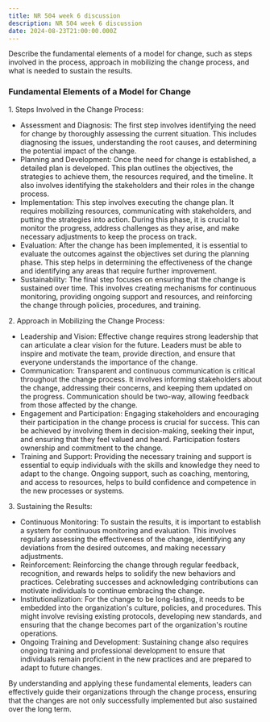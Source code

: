 ```yaml
---
title: NR 504 week 6 discussion
description: NR 504 week 6 discussion
date: 2024-08-23T21:00:00.000Z
---
```


 Describe the fundamental elements of a model for change, such as steps involved in the process, approach in mobilizing the change process, and what is needed to sustain the results.

### Fundamental Elements of a Model for Change

1\. Steps Involved in the Change Process:

* Assessment and Diagnosis: The first step involves identifying the need for change by thoroughly assessing the current situation. This includes diagnosing the issues, understanding the root causes, and determining the potential impact of the change.
* Planning and Development: Once the need for change is established, a detailed plan is developed. This plan outlines the objectives, the strategies to achieve them, the resources required, and the timeline. It also involves identifying the stakeholders and their roles in the change process.
* Implementation: This step involves executing the change plan. It requires mobilizing resources, communicating with stakeholders, and putting the strategies into action. During this phase, it is crucial to monitor the progress, address challenges as they arise, and make necessary adjustments to keep the process on track.
* Evaluation: After the change has been implemented, it is essential to evaluate the outcomes against the objectives set during the planning phase. This step helps in determining the effectiveness of the change and identifying any areas that require further improvement.
* Sustainability: The final step focuses on ensuring that the change is sustained over time. This involves creating mechanisms for continuous monitoring, providing ongoing support and resources, and reinforcing the change through policies, procedures, and training.

2\. Approach in Mobilizing the Change Process:

* Leadership and Vision: Effective change requires strong leadership that can articulate a clear vision for the future. Leaders must be able to inspire and motivate the team, provide direction, and ensure that everyone understands the importance of the change.
* Communication: Transparent and continuous communication is critical throughout the change process. It involves informing stakeholders about the change, addressing their concerns, and keeping them updated on the progress. Communication should be two-way, allowing feedback from those affected by the change.
* Engagement and Participation: Engaging stakeholders and encouraging their participation in the change process is crucial for success. This can be achieved by involving them in decision-making, seeking their input, and ensuring that they feel valued and heard. Participation fosters ownership and commitment to the change.
* Training and Support: Providing the necessary training and support is essential to equip individuals with the skills and knowledge they need to adapt to the change. Ongoing support, such as coaching, mentoring, and access to resources, helps to build confidence and competence in the new processes or systems.

3\. Sustaining the Results:

* Continuous Monitoring: To sustain the results, it is important to establish a system for continuous monitoring and evaluation. This involves regularly assessing the effectiveness of the change, identifying any deviations from the desired outcomes, and making necessary adjustments.
* Reinforcement: Reinforcing the change through regular feedback, recognition, and rewards helps to solidify the new behaviors and practices. Celebrating successes and acknowledging contributions can motivate individuals to continue embracing the change.
* Institutionalization: For the change to be long-lasting, it needs to be embedded into the organization's culture, policies, and procedures. This might involve revising existing protocols, developing new standards, and ensuring that the change becomes part of the organization's routine operations.
* Ongoing Training and Development: Sustaining change also requires ongoing training and professional development to ensure that individuals remain proficient in the new practices and are prepared to adapt to future changes.

By understanding and applying these fundamental elements, leaders can effectively guide their organizations through the change process, ensuring that the changes are not only successfully implemented but also sustained over the long term.
